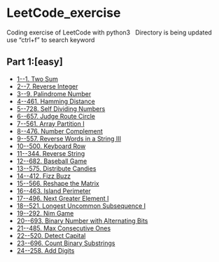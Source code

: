 # LeetCode_exercise
Coding exercise  of LeetCode with python3  
Directory is being updated  
use “ctrl+f” to search keyword
## Part 1:[easy]
- [1--1. Two Sum](https://github.com/NxG1GnX/LeetCode_exercise/blob/master/easy/%5Beasy%5D-1-Two%20Sum.py)
- [2--7. Reverse Integer](https://github.com/NxG1GnX/LeetCode_exercise/blob/master/easy/%5Beasy%5D-7-Reverse%20Integer.py) 
- [3--9. Palindrome Number](https://github.com/NxG1GnX/LeetCode_exercise/blob/master/easy/%5Beasy%5D-9-Palindrome%20Number.py)  
- [4--461. Hamming Distance](https://github.com/NxG1GnX/LeetCode_exercise/blob/master/easy/%5Beasy%5D-461-Hamming%20Distance.py)
- [5--728. Self Dividing Numbers](https://github.com/NxG1GnX/LeetCode_exercise/blob/master/easy/%5Beasy%5D-728-Self%20Dividing%20Numbers.py)
- [6--657. Judge Route Circle](https://github.com/NxG1GnX/LeetCode_exercise/blob/master/easy/%5Beasy%5D-657-Judge%20Route%20Circle.py)
- [7--561. Array Partition I](https://github.com/NxG1GnX/LeetCode_exercise/blob/master/easy/%5Beasy%5D-561-Array%20Partition%20I.py)
- [8--476. Number Complement](https://github.com/NxG1GnX/LeetCode_exercise/blob/master/easy/%5Beasy%5D-476-Number%20Complement.py)
- [9--557. Reverse Words in a String III](https://github.com/NxG1GnX/LeetCode_exercise/blob/master/easy/%5Beasy%5D-557-Reverse%20Words%20in%20a%20String%20III.py)
- [10--500. Keyboard Row](https://github.com/NxG1GnX/LeetCode_exercise/blob/master/easy/%5Beasy%5D-500-Keyboard%20Row.py)
- [11--344. Reverse String](https://github.com/NxG1GnX/LeetCode_exercise/blob/master/easy/%5Beasy%5D-344-Reverse%20String.py)
- [12--682. Baseball Game](https://github.com/NxG1GnX/LeetCode_exercise/blob/master/easy/%5Beasy%5D-682-Baseball%20Game.py)
- [13--575. Distribute Candies](https://github.com/NxG1GnX/LeetCode_exercise/blob/master/easy/%5Beasy%5D-575-Distribute%20Candies.py)
- [14--412. Fizz Buzz](https://github.com/NxG1GnX/LeetCode_exercise/blob/master/easy/%5Beasy%5D-412-Fizz%20Buzz.py)
- [15--566. Reshape the Matrix](https://github.com/NxG1GnX/LeetCode_exercise/blob/master/easy/%5Beasy%5D-566-Reshape%20the%20Matrix.py)
- [16--463. Island Perimeter](https://github.com/NxG1GnX/LeetCode_exercise/blob/master/easy/%5Beasy%5D-463-Island%20Perimeter.py)
- [17--496. Next Greater Element I](https://github.com/NxG1GnX/LeetCode_exercise/blob/master/easy/%5Beasy%5D-496-Next%20Greater%20Element%20I.py)
- [18--521. Longest Uncommon Subsequence I](https://github.com/NxG1GnX/LeetCode_exercise/blob/master/easy/%5Beasy%5D-521-Longest%20Uncommon%20Subsequence%20I.py)
- [19--292. Nim Game](https://github.com/NxG1GnX/LeetCode_exercise/blob/master/easy/%5Beasy%5D-292-Nim%20Game.py)
- [20--693. Binary Number with Alternating Bits](https://github.com/NxG1GnX/LeetCode_exercise/blob/master/easy/%5Beasy%5D-693-Binary%20Number%20with%20Alternating%20Bits.py)
- [21--485. Max Consecutive Ones](https://github.com/NxG1GnX/LeetCode_exercise/blob/master/easy/%5Beasy%5D-485-Max%20Consecutive%20Ones.py)
- [22--520. Detect Capital](https://github.com/NxG1GnX/LeetCode_exercise/blob/master/easy/%5Beasy%5D-520-Detect%20Capital.py)
- [23--696. Count Binary Substrings](https://github.com/NxG1GnX/LeetCode_exercise/blob/master/easy/%5Beasy%5D-696-Count%20Binary%20Substrings.py)
- [24--258. Add Digits](https://github.com/NxG1GnX/LeetCode_exercise/blob/master/easy/%5Beasy%5D-258-Add%20Digits.py)

